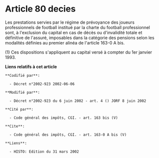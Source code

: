 # Article 80 decies

Les prestations servies par le régime de prévoyance des joueurs professionnels de football institué par la charte du football
professionnel sont, à l'exclusion du capital en cas de décès ou d'invalidité totale et définitive de l'assuré, imposables
dans la catégorie des pensions selon les modalités définies au premier alinéa de l'article 163-0 A bis. 

(1) Ces dispositions s'appliquent au capital versé à compter du 1er janvier 1993.

**Liens relatifs à cet article**

	**Codifié par**:

	  - Décret n°2002-923 2002-06-06

	**Modifié par**:

	  - Décret n°2002-923 du 6 juin 2002 - art. 4 () JORF 8 juin 2002

	**Cité par**:

	  - Code général des impôts, CGI. - art. 163 bis (V)

	**Cite**:

	  - Code général des impôts, CGI. - art. 163-0 A bis (V)

	**Liens**:

	  - HISTO: Edition du 31 mars 2002
